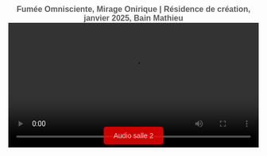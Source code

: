 <html lang="fr">
<head>
<meta charset="UTF-8">
<meta name="viewport" content="width=device-width, initial-scale=1.0">
<title>Félix-Antoine Coutu</title>
<style>
   body {
       font-family: Arial, sans-serif;
       text-align: center;
       padding: 10px;
   }
   video {
       width: 100%;
       max-width: 2000px;
       video-align: center;
   }
   button {
       margin: 0px;
       padding: 10px;
       font-size: 12px;
   }
   /* Changer la taille de la police pour les titres */
   h1 {
      font-size: 16px !important;  /* Ajuste la taille ici comme tu le souhaites */
      font-weight: bold;
      color: #5B5B5B; /* Facultatif : change la couleur si nécessaire */
      /* color: #1c5b1b; */
      margin: 0;  /* Empêche les marges par défaut entre les h1 */
      border: none;  /* Enlève les bordures */
   }
   /* Si tu veux ajouter des espacements spécifiques entre les deux titres */
   .titre-1 {
      margin-bottom: 0px;  /* Ajoute un espace après le premier titre */
      margin-top: 0px;  /* Ajoute un espace après le premier titre */  
   }
   .video-container {
    position: relative;
    display: inline-block;
    width: 100%;
    max-width: 2000px;
   }
   .btn-video {
    position: absolute;
    bottom: 20px; /* Ajuste la position verticale */
    left: 50%;
    transform: translateX(-50%);
    background-color: red;
    color: white;
    padding: 10px 20px;
    border: none;
    font-size: 14px;
    cursor: pointer;
    border-radius: 5px;
    opacity: 0.8;
    transition: opacity 0.3s, background-color 0.3s;
   }
   .btn-video:hover {
    opacity: 1;
   }
   .btn-salle1 {
      background-color: #194f18;
      color: white;
   }
   .btn-salle2 {
      background-color: #433d69;
      color: white;
   }
   
</style>
</head>
<body>

<!-- Premier titre avec une classe pour un espacement -->
<h1 class="titre-1">Fumée Omnisciente, Mirage Onirique | Résidence de création, janvier 2025, Bain Mathieu</h1>

<!-- Vidéo divisée en deux (les deux salles) -->
<div class="video-container">
   <video id="video" controls autoplay>
      <source src="https://dl.dropboxusercontent.com/scl/fi/vn856dku4ckgm35azhbz1/Fumee-Omnisciente-Mirage-Onirique02.mp4?rlkey=khuru1f6c5woeclemz1ai9rlz&st=pksoqe29&raw=1" type="video/mp4">    
      Votre navigateur ne prend pas en charge la vidéo HTML5.
   </video>

   <!-- Bouton intégré à la vidéo -->
   <button id="btnBascule" class="btn-video">Audio salle 2</button>
</div>

<!-- Pistes audio -->
<audio id="audioSalle1" loop>
   <source src="https://www.dropbox.com/scl/fi/5y2aka0keombw6ha0ltg4/FOMO_Audio_Perfo-res-Bain-Mathieu.wav?rlkey=bjy3ssu3mofyg2m5jgvbvwmgl&st=9brcjj0g&raw=1" type="audio/wav">
   Votre navigateur ne prend pas en charge l'audio.
</audio>
<audio id="audioSalle2" loop>
   <source src="audio_salle2.mp3" type="audio/mp3">
   Votre navigateur ne prend pas en charge l'audio.
</audio>

  <!-- Script JavaScript intégré -->
  <script>
      var audioSalle1 = document.getElementById("audioSalle1");
      var audioSalle2 = document.getElementById("audioSalle2");
      var video = document.getElementById("video");
      var btnBascule = document.getElementById("btnBascule");
      
      var audioActif = audioSalle2; // L'audio de la salle 2 est actif au départ
      btnBascule.classList.add("btn-salle2"); // Couleur initiale rouge
      
      // Démarrage de la vidéo : on synchronise et joue l'audio actif
      video.addEventListener("play", function() {
          if (audioActif.paused) {
              audioActif.currentTime = video.currentTime;
              audioActif.play();
          }
      });
      
      // Pause vidéo = pause de l'audio actif
      video.addEventListener("pause", function() {
          audioActif.pause();
      });
      
      // Synchroniser la position de l'audio avec la vidéo
      video.addEventListener("timeupdate", function() {
          if (!video.paused) {
              audioActif.currentTime = video.currentTime;
          }
      });
      
      // Lorsqu'on cherche un moment précis dans la vidéo
      video.addEventListener("seeked", function() {
          audioActif.currentTime = video.currentTime;
      });
      
      // Bascule de l'audio avec mise à jour du bouton
      btnBascule.addEventListener("click", function() {
          if (audioActif === audioSalle1) {
              audioSalle1.muted = true;
              audioSalle2.muted = false;
              audioActif = audioSalle2;
              btnBascule.textContent = "Audio salle 2";
      
              // Mise à jour des couleurs
              btnBascule.classList.remove("btn-salle1");
              btnBascule.classList.add("btn-salle2");
      
          } else {
              audioSalle1.muted = false;
              audioSalle2.muted = true;
              audioActif = audioSalle1;
              btnBascule.textContent = "Audio salle 1";
      
              // Mise à jour des couleurs
              btnBascule.classList.remove("btn-salle2");
              btnBascule.classList.add("btn-salle1");
          }
      
          // Synchroniser et jouer immédiatement l'audio actif
          audioActif.currentTime = video.currentTime;
          if (!video.paused) {
              audioActif.play();
          }
      });
  </script>

</body>
</html>
